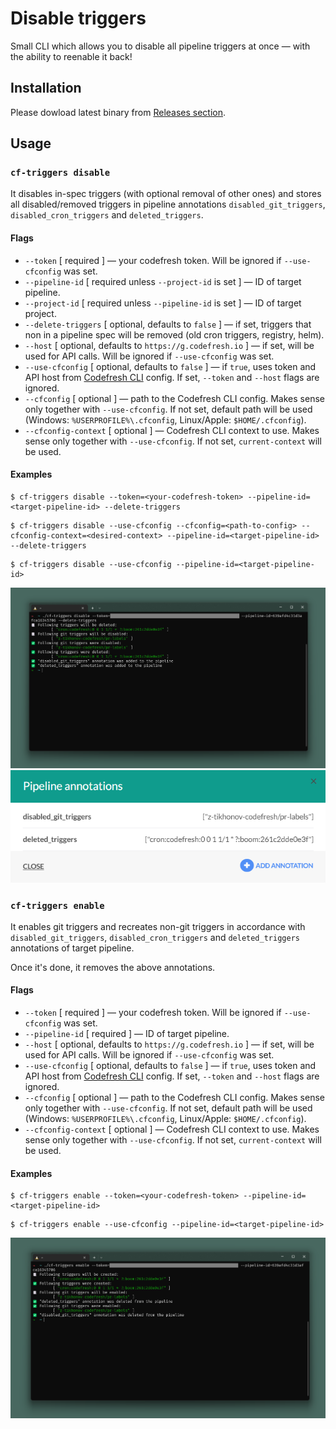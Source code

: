# Disable triggers

Small CLI which allows you to disable all pipeline triggers at once — with the
ability to reenable it back!

## Installation

Please dowload latest binary from
[Releases section](https://github.com/codefresh-support/disable-triggers/releases).

## Usage

### `cf-triggers disable`

It disables in-spec triggers (with optional removal of other ones) and stores
all disabled/removed triggers in pipeline annotations `disabled_git_triggers`,
`disabled_cron_triggers` and `deleted_triggers`.

#### Flags

- `--token` [ required ] — your codefresh token. Will be ignored if
  `--use-cfconfig` was set.
- `--pipeline-id` [ required unless `--project-id` is set ] — ID of target
  pipeline.
- `--project-id` [ required unless `--pipeline-id` is set ] — ID of target
  project.
- `--delete-triggers` [ optional, defaults to `false` ] — if set, triggers that
  non in a pipeline spec will be removed (old cron triggers, registry, helm).
- `--host` [ optional, defaults to `https://g.codefresh.io` ] — if set, will be
  used for API calls. Will be ignored if `--use-cfconfig` was set.
- `--use-cfconfig` [ optional, defaults to `false` ] — if `true`, uses token and
  API host from [Codefresh CLI](https://codefresh-io.github.io/cli/) config. If
  set, `--token` and `--host` flags are ignored.
- `--cfconfig` [ optional ] — path to the Codefresh CLI config. Makes sense only
  together with `--use-cfconfig`. If not set, default path will be used
  (Windows: `%USERPROFILE%\.cfconfig`, Linux/Apple: `$HOME/.cfconfig`).
- `--cfconfig-context` [ optional ] — Codefresh CLI context to use. Makes sense
  only together with `--use-cfconfig`. If not set, `current-context` will be
  used.

#### Examples

```Shell
$ cf-triggers disable --token=<your-codefresh-token> --pipeline-id=<target-pipeline-id> --delete-triggers
```

```Shell
$ cf-triggers disable --use-cfconfig --cfconfig=<path-to-config> --cfconfig-context=<desired-context> --pipeline-id=<target-pipeline-id> --delete-triggers
```

```Shell
$ cf-triggers disable --use-cfconfig --pipeline-id=<target-pipeline-id>
```

![Disable triggers example](./assets/disable-example.png)
![Annotations example](./assets/annotations-example.png)

### `cf-triggers enable`

It enables git triggers and recreates non-git triggers in accordance with
`disabled_git_triggers`, `disabled_cron_triggers` and `deleted_triggers`
annotations of target pipeline.

Once it's done, it removes the above annotations.

#### Flags

- `--token` [ required ] — your codefresh token. Will be ignored if
  `--use-cfconfig` was set.
- `--pipeline-id` [ required ] — ID of target pipeline.
- `--host` [ optional, defaults to `https://g.codefresh.io` ] — if set, will be
  used for API calls. Will be ignored if `--use-cfconfig` was set.
- `--use-cfconfig` [ optional, defaults to `false` ] — if `true`, uses token and
  API host from [Codefresh CLI](https://codefresh-io.github.io/cli/) config. If
  set, `--token` and `--host` flags are ignored.
- `--cfconfig` [ optional ] — path to the Codefresh CLI config. Makes sense only
  together with `--use-cfconfig`. If not set, default path will be used
  (Windows: `%USERPROFILE%\.cfconfig`, Linux/Apple: `$HOME/.cfconfig`).
- `--cfconfig-context` [ optional ] — Codefresh CLI context to use. Makes sense
  only together with `--use-cfconfig`. If not set, `current-context` will be
  used.

#### Examples

```Shell
$ cf-triggers enable --token=<your-codefresh-token> --pipeline-id=<target-pipeline-id>
```

```Shell
$ cf-triggers enable --use-cfconfig --pipeline-id=<target-pipeline-id>
```

![Enable triggers example](./assets/enable-example.png)
